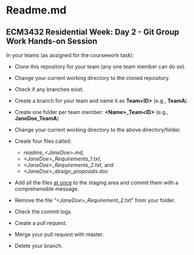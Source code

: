 # Readme.md

## ECM3432 Residential Week: Day 2 - Git Group Work Hands-on Session

In your teams (as assigned for the coursework task):

- Clone this repository for your team (any one team member can do so).
- Change your current working directory to the cloned repository.
- Check if any branches exist.
- Create a branch for your team and name it as __Team\<ID\>__ (e.g., **TeamA**).
- Create one folder per team member: __\<Name\>\_Team\<ID\>__ (e.g., **JaneDoe_TeamA**)
- Change your current working directory to the above directory/folder.

- Create four files called:
  + *readme_\<JaneDoe\>.md*, 
  + *\<JaneDoe\>_Requirements_1.txt*, 
  + *\<JaneDoe\>_Requirements_2.txt*, and 
  + *\<JaneDoe\>_design_proposals.doc*
  
- Add all the files <ins>at once</ins> to the staging area and commit them with a comprehensible message.
- Remove the file “*\<JaneDoe\>_Requirement_2.txt*” from your folder.
- Check the commit logs.
- Create a pull request.
- Merge your pull request with master.
- Delete your branch.
